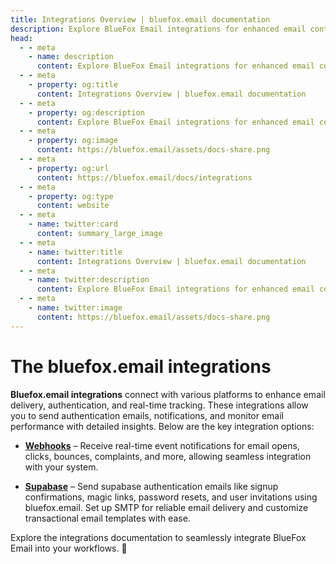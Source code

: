 ```yaml
---
title: Integrations Overview | bluefox.email documentation
description: Explore BlueFox Email integrations for enhanced email control and real-time event tracking.
head:
  - - meta
    - name: description
      content: Explore BlueFox Email integrations for enhanced email control and real-time event tracking.
  - - meta
    - property: og:title
      content: Integrations Overview | bluefox.email documentation
  - - meta
    - property: og:description
      content: Explore BlueFox Email integrations for enhanced email control and real-time event tracking.
  - - meta
    - property: og:image
      content: https://bluefox.email/assets/docs-share.png
  - - meta
    - property: og:url
      content: https://bluefox.email/docs/integrations
  - - meta
    - property: og:type
      content: website
  - - meta
    - name: twitter:card
      content: summary_large_image
  - - meta
    - name: twitter:title
      content: Integrations Overview | bluefox.email documentation
  - - meta
    - name: twitter:description
      content: Explore BlueFox Email integrations for enhanced email control and real-time event tracking.
  - - meta
    - name: twitter:image
      content: https://bluefox.email/assets/docs-share.png
---
```


# The bluefox.email integrations

**Bluefox.email integrations** connect with various platforms to enhance email delivery, authentication, and real-time tracking. These integrations allow you to send authentication emails, notifications, and monitor email performance with detailed insights. Below are the key integration options:  
  
- **[Webhooks](/docs/integrations/webhooks)** – Receive real-time event notifications for email opens, clicks, bounces, complaints, and more, allowing seamless integration with your system.  

- **[Supabase](/docs/integrations/supabase)** – Send supabase authentication emails like signup confirmations, magic links, password resets, and user invitations using bluefox.email. Set up SMTP for reliable email delivery and customize transactional email templates with ease.  

Explore the integrations documentation to seamlessly integrate BlueFox Email into your workflows. 🚀
